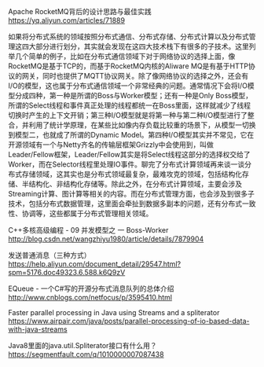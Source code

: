 Apache RocketMQ背后的设计思路与最佳实践
https://yq.aliyun.com/articles/71889

如果将分布式系统的领域按照分布式通信、分布式存储、分布式计算以及分布式管理这四大部分进行划分，其实就会发现在这四大技术栈下有很多的子技术。这里列举几个简单的例子，比如在分布式通信领域下对于网络协议的选择上面，像RocketMQ是基于TCP的，而基于RocketMQ内核的Aliware MQ是有基于HTTP协议的网关，同时也提供了MQTT协议网关。除了像网络协议的选择之外，还会有I/O的模型，这也属于分布式通信领域一个非常经典的问题。通常情况下会将I/O模型分成四种，第一种是所谓的Boss与Worker模型；还有一种是Only Boss模型，所谓的Select线程和事件真正处理的线程都统一在Boss里面，这样就减少了线程切换时产生的上下文开销；第三种I/O模型就是将第一种与第二种I/O模型进行了整合，并利用了统计学原理，在某些比如像内存负载比较重的场景下，从模型一切换到模型二，也就成了所谓的Dynamic Model。第四种I/O模型其实并不常见，它在开源领域有一个与Netty齐名的传输层框架Grizzly中会使用到，叫做Leader/Fellow框架，Leader/Fellow其实是将Select线程这部分的选择权交给了Worker，而在Selector线程里处理IO事件。聊完了分布式计算领域再来谈一谈分布式存储领域，这其实也是分布式领域最复杂，最难攻克的领域，包括结构化存储、半结构化、非结构化存储等。除此之外，在分布式计算领域，主要会涉及Streaming计算、图计算等相关的内容。而在分布式管理方面，也会涉及到很多子技术，包括分布式数据管理，这里面会牵扯到数据多副本的问题，还有分布式一致性、协调等，这些都属于分布式管理相关领域。

 C++多核高级编程 - 09 并发模型之 一 Boss-Worker
http://blog.csdn.net/wangzhiyu1980/article/details/7879904

发送普通消息（三种方式）
https://help.aliyun.com/document_detail/29547.html?spm=5176.doc49323.6.588.k6Q9zV

EQueue - 一个C#写的开源分布式消息队列的总体介绍
http://www.cnblogs.com/netfocus/p/3595410.html

Faster parallel processing in Java using Streams and a spliterator
https://www.airpair.com/java/posts/parallel-processing-of-io-based-data-with-java-streams

Java8里面的java.util.Spliterator接口有什么用？
https://segmentfault.com/q/1010000007087438